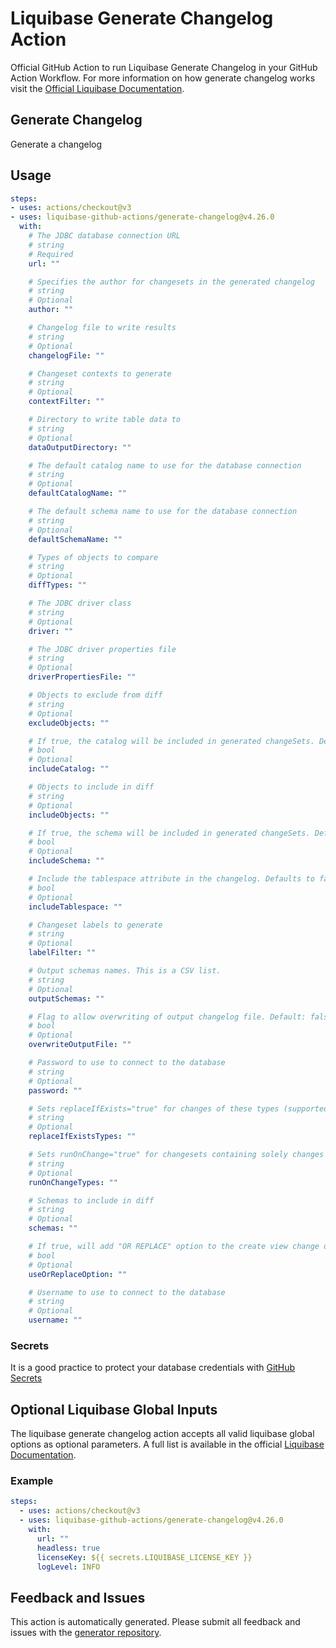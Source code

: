 # Liquibase Generate Changelog Action
Official GitHub Action to run Liquibase Generate Changelog in your GitHub Action Workflow. For more information on how generate changelog works visit the [Official Liquibase Documentation](https://docs.liquibase.com/commands/home.html).
## Generate Changelog
Generate a changelog
## Usage
```yaml
steps:
- uses: actions/checkout@v3
- uses: liquibase-github-actions/generate-changelog@v4.26.0
  with:
    # The JDBC database connection URL
    # string
    # Required
    url: ""

    # Specifies the author for changesets in the generated changelog
    # string
    # Optional
    author: ""

    # Changelog file to write results
    # string
    # Optional
    changelogFile: ""

    # Changeset contexts to generate
    # string
    # Optional
    contextFilter: ""

    # Directory to write table data to
    # string
    # Optional
    dataOutputDirectory: ""

    # The default catalog name to use for the database connection
    # string
    # Optional
    defaultCatalogName: ""

    # The default schema name to use for the database connection
    # string
    # Optional
    defaultSchemaName: ""

    # Types of objects to compare
    # string
    # Optional
    diffTypes: ""

    # The JDBC driver class
    # string
    # Optional
    driver: ""

    # The JDBC driver properties file
    # string
    # Optional
    driverPropertiesFile: ""

    # Objects to exclude from diff
    # string
    # Optional
    excludeObjects: ""

    # If true, the catalog will be included in generated changeSets. Defaults to false.
    # bool
    # Optional
    includeCatalog: ""

    # Objects to include in diff
    # string
    # Optional
    includeObjects: ""

    # If true, the schema will be included in generated changeSets. Defaults to false.
    # bool
    # Optional
    includeSchema: ""

    # Include the tablespace attribute in the changelog. Defaults to false.
    # bool
    # Optional
    includeTablespace: ""

    # Changeset labels to generate
    # string
    # Optional
    labelFilter: ""

    # Output schemas names. This is a CSV list.
    # string
    # Optional
    outputSchemas: ""

    # Flag to allow overwriting of output changelog file. Default: false
    # bool
    # Optional
    overwriteOutputFile: ""

    # Password to use to connect to the database
    # string
    # Optional
    password: ""

    # Sets replaceIfExists="true" for changes of these types (supported types: createFunction, createPackage, createPackageBody, createProcedure, createTrigger, createView)
    # string
    # Optional
    replaceIfExistsTypes: ""

    # Sets runOnChange="true" for changesets containing solely changes of these types (e. g. createView, createProcedure, ...).
    # string
    # Optional
    runOnChangeTypes: ""

    # Schemas to include in diff
    # string
    # Optional
    schemas: ""

    # If true, will add "OR REPLACE" option to the create view change object
    # bool
    # Optional
    useOrReplaceOption: ""

    # Username to use to connect to the database
    # string
    # Optional
    username: ""

```

### Secrets
It is a good practice to protect your database credentials with [GitHub Secrets](https://docs.github.com/en/actions/security-guides/encrypted-secrets)

## Optional Liquibase Global Inputs
The liquibase generate changelog action accepts all valid liquibase global options as optional parameters. A full list is available in the official [Liquibase Documentation](https://docs.liquibase.com/parameters/command-parameters.html).

### Example
```yaml
steps:
  - uses: actions/checkout@v3
  - uses: liquibase-github-actions/generate-changelog@v4.26.0
    with:
      url: ""
      headless: true
      licenseKey: ${{ secrets.LIQUIBASE_LICENSE_KEY }}
      logLevel: INFO
```

## Feedback and Issues
This action is automatically generated. Please submit all feedback and issues with the [generator repository](https://github.com/liquibase/github-action-generator/issues).
